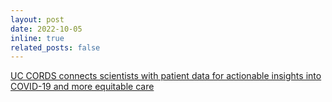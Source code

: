 ```yaml
---
layout: post
date: 2022-10-05
inline: true
related_posts: false
---
```


[UC CORDS connects scientists with patient data for actionable insights into COVID-19 and more equitable care](https://health.universityofcalifornia.edu/news/uc-cords-connects-scientists-patient-data-actionable-insights-covid-19-and-more-equitable-care)
